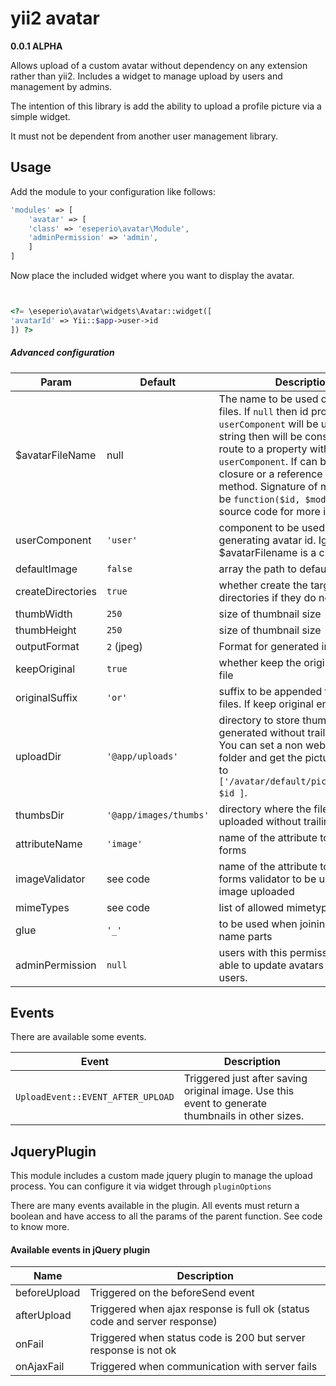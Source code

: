 # yii2 avatar
**0.0.1 ALPHA**

Allows upload of a custom avatar without dependency on any extension rather than yii2.
Includes a widget to manage upload by users and management by admins.

The intention of this library is add the ability to upload a profile picture via a simple widget.

It must not be dependent from another user management library.



## Usage

Add the module to your configuration like follows:
```php
'modules' => [
    'avatar' => [
    'class' => 'eseperio\avatar\Module',
    'adminPermission' => 'admin',
    ]
]
```

Now place the included widget where you want to display the avatar.

```php


<?= \eseperio\avatar\widgets\Avatar::widget([
'avatarId' => Yii::$app->user->id
]) ?>


```

##### Advanced configuration

|Param|Default|Description|
|-----|-------|-----------|
|$avatarFileName|null|The name to be used on generated files. If `null` then id property from `userComponent` will be used. If it is a string then will be considered like a route to a property within `userComponent`. If can be also a closure or a reference to a class method. Signature of method must be `function($id, $module){}`. See source code for more information.|
|userComponent|`'user'`|  component to be used when generating avatar id. Ignored if $avatarFilename is a closure|
|defaultImage|`false`|array the path to default image|
|createDirectories|`true`|  whether create the target directories if they do not exists.|
|thumbWidth|`250`|  size of thumbnail size|
|thumbHeight|`250`|  size of thumbnail size|
|outputFormat|`2` (jpeg)| Format for generated images
|keepOriginal|`true`|  whether keep the original uploaded file|
|originalSuffix|`'or'`|  suffix to be appended to original files. If keep original enabled|
|uploadDir|`'@app/uploads'`|  directory to store thumbs generated without trailing slash. You can set a non web visible folder and get the pictures via link to `['/avatar/default/picture','id'=> $id ]`.|
|thumbsDir|`'@app/images/thumbs'`|  directory where the files will be uploaded without trailing slash|
|attributeName|`'image'`|  name of the attribute to be used on forms|
|imageValidator|see code|  name of the attribute to be used on forms validator to be used for image uploaded|
|mimeTypes|see code| list of allowed mimetypes|
|glue|`'_'`|  to be used when joining avatar name parts|
|adminPermission|`null`|  users with this permissions will be able to update avatars from other users.|
## Events

There are available some events.

| Event | Description |
|-------|-------------|
|`UploadEvent::EVENT_AFTER_UPLOAD`| Triggered just after saving original image. Use this event to generate thumbnails in other sizes.


## JqueryPlugin

This module includes a custom made jquery plugin to manage the upload process.
You can configure it via widget through `pluginOptions`

There are many events available in the plugin. All events must return a boolean
and have access to all the params of the parent function. See code to know more.

#### Available events in jQuery plugin
|Name|Description|
|----|-----------|
|beforeUpload|Triggered on the beforeSend event|
|afterUpload|Triggered when ajax response is full ok (status code and server response)|
|onFail|Triggered when status code is 200 but server response is not ok|
|onAjaxFail|Triggered when communication with server fails|

